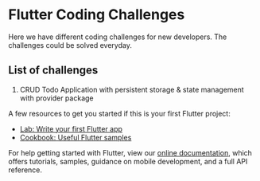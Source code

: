 # Flutter Coding Challenges

Here we have different coding challenges for new developers. The challenges could be solved everyday.


## List of challenges

1. CRUD Todo Application with persistent storage & state management with provider package 



A few resources to get you started if this is your first Flutter project:

- [Lab: Write your first Flutter app](https://flutter.dev/docs/get-started/codelab)
- [Cookbook: Useful Flutter samples](https://flutter.dev/docs/cookbook)

For help getting started with Flutter, view our
[online documentation](https://flutter.dev/docs), which offers tutorials,
samples, guidance on mobile development, and a full API reference.
